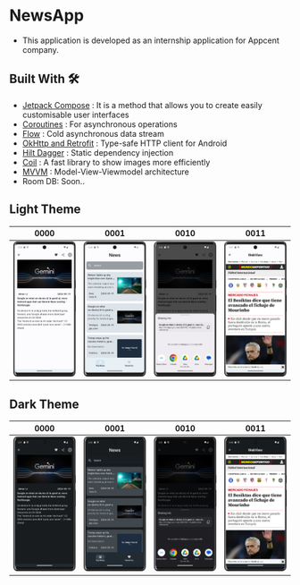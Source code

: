 # NewsApp
- This application is developed as an internship application for Appcent company.


## Built With 🛠
- [Jetpack Compose](https://developer.android.com/jetpack/compose) : It is a method that allows you to create easily customisable user interfaces
- [Coroutines](https://kotlinlang.org/docs/reference/coroutines-overview.html) :  For asynchronous operations
- [Flow](https://kotlin.github.io/kotlinx.coroutines/kotlinx-coroutines-core/kotlinx.coroutines.flow/-flow/) : Cold asynchronous data stream
- [OkHttp and Retrofit](https://square.github.io/retrofit/) : Type-safe HTTP client for Android
- [Hilt Dagger](https://developer.android.com/training/dependency-injection/hilt-android?hl=en) : Static dependency injection
- [Coil](https://coil-kt.github.io/coil/compose/) : A fast library to show images more efficiently
- [MVVM](https://developer.android.com/codelabs/basic-android-kotlin-compose-viewmodel-and-state) : Model-View-Viewmodel architecture
- Room DB: Soon..





## Light Theme
|                   0000                    |                   0001                   |                   0010                   |                       0011                        |
|:-----------------------------------------:|:----------------------------------------:|:----------------------------------------:|:-------------------------------------------------:|
| ![](assets/light_detail_screen.png) | ![](assets/light_home_screen.png) | ![](assets/light_share_screen.png) | ![](assets/light_webview_screen.png) |

## Dark Theme
|                      0000                       |                     0001                     |                  0010                  |                       0011                       |
|:-----------------------------------------------:|:--------------------------------------------:|:--------------------------------------:|:------------------------------------------------:|
| ![](assets/dark_detail_screen.png) | ![](assets/dark_home_screen.png) | ![](assets/dark_share_screen.png) | ![](assets/dark_webview_screen.png) |
